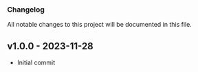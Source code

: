 ### Changelog

All notable changes to this project will be documented in this file.

## v1.0.0 - 2023-11-28

- Initial commit
